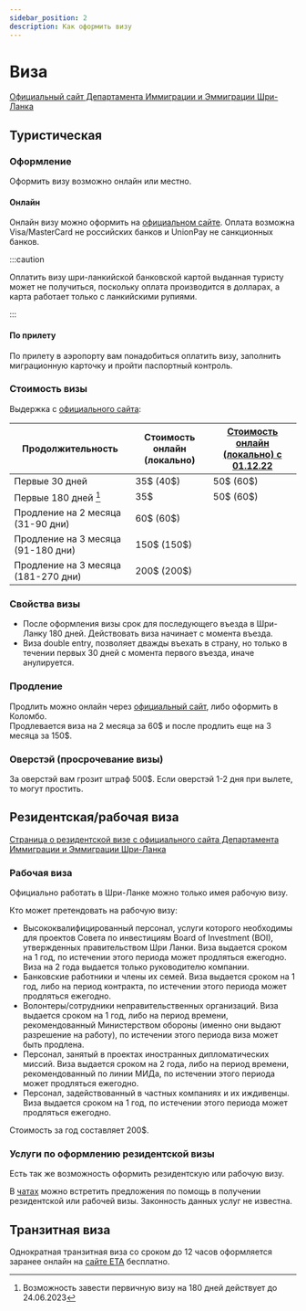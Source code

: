 ```yaml
---
sidebar_position: 2
description: Как оформить визу
---
```


# Виза

[Официальный сайт Департамента Иммиграции и Эммиграции Шри-Ланка](https://www.immigration.gov.lk/web/index.php?option=com_content&view=article&id=151&Itemid=196&lang=en)

## Туристическая

### Оформление

Оформить визу возможно онлайн или местно.

#### Онлайн

Онлайн визу можно оформить на [официальном сайте](http://www.eta.gov.lk/slvisa/). Оплата возможна Visa/MasterCard не российских банков и UnionPay не санкционных банков.

:::caution

Оплатить визу шри-ланкийской банковской картой выданная туристу может не получиться, поскольку оплата производится в долларах, а карта работает только с ланкийскими рупиями.

:::

#### По прилету

По прилету в аэропорту вам понадобиться оплатить визу, заполнить миграционную карточку и пройти паспортный контроль.

### Стоимость визы

Выдержка с [официального сайта](https://www.immigration.gov.lk/web/index.php?option=com_content&view=article&id=159&Itemid=203&lang=en):

| Продолжительность                   | Стоимость онлайн (локально) | [Стоимость онлайн (локально) с 01.12.22](pathname:///doc/revision_of_ETA_fees.pdf) |
| ----------------------------------- | --------------------------- | ----------------------------------------------------------------------- |
| Первые 30 дней                      | 35$ (40$)                   | 50$ (60$)                                                               |
| Первые 180 дней [^1]                | 35$                         | 50$ (60$)                                                               |
| Продление на 2 месяца (31-90 дни)   | 60$ (60$)                   |                                                                         |
| Продление на 3 месяца (91-180 дни)  | 150$ (150$)                 |                                                                         |
| Продление на 3 месяца (181-270 дни) | 200$ (200$)                 |                                                                         |

### Свойства визы

- После оформления визы срок для последующего въезда в Шри-Ланку 180 дней. Действовать виза начинает с момента въезда.
- Виза double entry, позволяет дважды въехать в страну, но только в течении первых 30 дней с момента первого въезда, иначе анулируется.

### Продление

Продлить можно онлайн через [официальный сайт](https://eservices.immigration.gov.lk/vs/login.php), либо оформить в Коломбо.  
Продлевается виза на 2 месяца за 60$ и после продлить еще на 3 месяца за 150$.

### Оверстэй (просрочевание визы)

За оверстэй вам грозит штраф 500$. Если оверстэй 1-2 дня при вылете, то могут простить.

## Резидентская/рабочая виза

[Страница о резидентской визе с официального сайта Департамента Иммиграции и Эммиграции Шри-Ланка](https://www.immigration.gov.lk/web/index.php?option=com_content&view=article&id=153&Itemid=198&lang=en#)

### Рабочая виза

Официально работать в Шри-Ланке можно только имея рабочую визу.

Кто может претендовать на рабочую визу:

- Высококвалифицированный персонал, услуги которого необходимы для проектов Совета по инвестициям Board of Investment (BOI), утвержденных правительством Шри Ланки. Виза выдается сроком на 1 год, по истечении этого периода может продляться ежегодно. Виза на 2 года выдается только руководителю компании.
- Банковские работники и члены их семей. Виза выдается сроком на 1 год, либо на период контракта, по истечении этого периода может продляться ежегодно.
- Волонтеры/сотрудники неправительственных организаций. Виза выдается сроком на 1 год, либо на период времени, рекомендованный Министерством обороны (именно они выдают разрешение на работу), по истечении этого периода виза может быть продлена.
- Персонал, занятый в проектах иностранных дипломатических миссий. Виза выдается сроком на 2 года, либо на период времени, рекомендованный по линии МИДа, по истечении этого периода может продляться ежегодно.
- Персонал, задействованный в частных компаниях и их иждивенцы. Виза выдается сроком на 1 год, по истечении этого периода может продляться ежегодно.

Стоимость за год составляет 200$.

### Услуги по оформлению резидентской визы

Есть так же возможность оформить резидентскую или рабочую визу.

В [чатах](../chats.md#чаты) можно встретить предложения по помощь в получении резидентской или рабочей визы. Законность данных услуг не известна.

## Транзитная виза

Однократная транзитная виза со сроком до 12 часов оформляется заранее онлайн на [сайте ЕТА](http://www.eta.gov.lk/slvisa/) бесплатно.

[^1]: Возможность завести первичную визу на 180 дней действует до 24.06.2023
